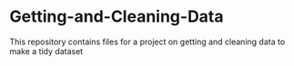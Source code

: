 # Getting-and-Cleaning-Data
This repository contains files for a project on getting and cleaning data to make a tidy dataset
